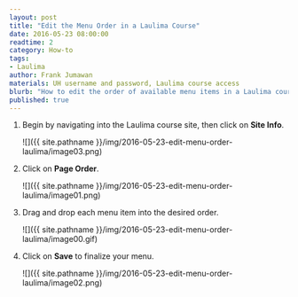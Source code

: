 ```yaml
---
layout: post
title: "Edit the Menu Order in a Laulima Course"
date: 2016-05-23 08:00:00
readtime: 2
category: How-to
tags:
- Laulima
author: Frank Jumawan
materials: UH username and password, Laulima course access
blurb: "How to edit the order of available menu items in a Laulima course."
published: true
---
```


1. Begin by navigating into the Laulima course site, then click on **Site Info**.

    ![]({{ site.pathname }}/img/2016-05-23-edit-menu-order-laulima/image03.png)

2. Click on **Page Order**.

    ![]({{ site.pathname }}/img/2016-05-23-edit-menu-order-laulima/image01.png)

3. Drag and drop each menu item into the desired order.

    ![]({{ site.pathname }}/img/2016-05-23-edit-menu-order-laulima/image00.gif)

4. Click on **Save** to finalize your menu.

    ![]({{ site.pathname }}/img/2016-05-23-edit-menu-order-laulima/image02.png)

